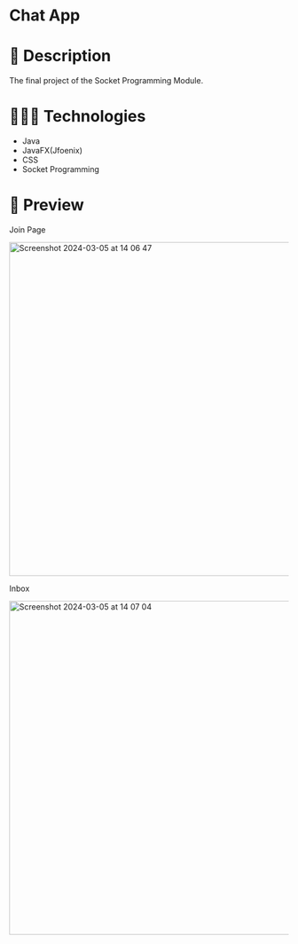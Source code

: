 # Chat App

# 📜 Description
The final project of the Socket Programming Module.

# 👨🏻‍💻 Technologies
<ul>
  <li>Java</li>
  <li>JavaFX(Jfoenix)</li>
  <li>CSS</li>
  <li>Socket Programming</li>
</ul>

# 🌄 Preview

Join Page

<img width="602" alt="Screenshot 2024-03-05 at 14 06 47" src="https://github.com/Samudhi1220/Chat-App/assets/125721108/26522968-a4d2-4aa6-adff-bd5bedf0b480">

Inbox

<img width="602" alt="Screenshot 2024-03-05 at 14 07 04" src="https://github.com/Samudhi1220/Chat-App/assets/125721108/4bb8a4bd-31f3-433a-b755-d3b0b2dd9ad1">

